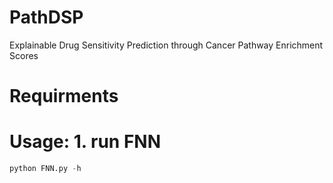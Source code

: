 # PathDSP
Explainable Drug Sensitivity Prediction through Cancer Pathway Enrichment Scores

# Requirments

# Usage: 1. run FNN
```python
python FNN.py -h
```
